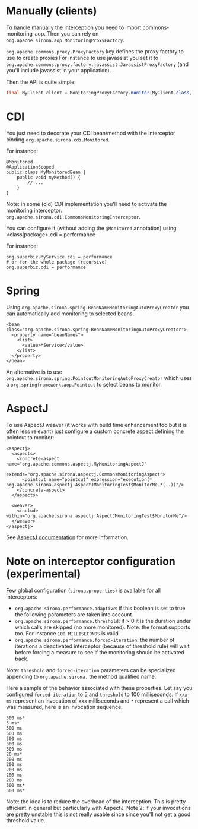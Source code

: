 <!---
Licensed to the Apache Software Foundation (ASF) under one
or more contributor license agreements.  See the NOTICE file
distributed with this work for additional information
regarding copyright ownership.  The ASF licenses this file
to you under the Apache License, Version 2.0 (the
"License"); you may not use this file except in compliance
with the License.  You may obtain a copy of the License at

  http://www.apache.org/licenses/LICENSE-2.0

Unless required by applicable law or agreed to in writing,
software distributed under the License is distributed on an
"AS IS" BASIS, WITHOUT WARRANTIES OR CONDITIONS OF ANY
KIND, either express or implied.  See the License for the
specific language governing permissions and limitations
under the License.
-->
# Manually (clients)

To handle manually the interception you need to import commons-monitoring-aop.
Then you can rely on `org.apache.sirona.aop.MonitoringProxyFactory`.

`org.apache.commons.proxy.ProxyFactory` key defines the proxy factory to use to create proxies For instance
to use javassist you set it to `org.apache.commons.proxy.factory.javassist.JavassistProxyFactory`
(and you'll include javassist in your application).

Then the API is quite simple:

```java
final MyClient client = MonitoringProxyFactory.monitor(MyClient.class, getMyClientInstance());
```

# CDI

You just need to decorate your CDI bean/method with the interceptor binding `org.apache.sirona.cdi.Monitored`.

For instance:


    @Monitored
    @ApplicationScoped
    public class MyMonitoredBean {
        public void myMethod() {
            // ...
        }
    }

Note: in some (old) CDI implementation you'll need to activate the monitoring interceptor: `org.apache.sirona.cdi.CommonsMonitoringInterceptor`.

You can configure it (without adding the `@Monitored` annotation) using <class|package>.cdi = performance

For instance:

```
org.superbiz.MyService.cdi = performance
# or for the whole package (recursive)
org.superbiz.cdi = performance
```

# Spring

Using `org.apache.sirona.spring.BeanNameMonitoringAutoProxyCreator` you can automatically
add monitoring to selected beans.

    <bean class="org.apache.sirona.spring.BeanNameMonitoringAutoProxyCreator">
      <property name="beanNames">
        <list>
          <value>*Service</value>
        </list>
      </property>
    </bean>

An alternative is to use `org.apache.sirona.spring.PointcutMonitoringAutoProxyCreator` which uses
a `org.springframework.aop.Pointcut` to select beans to monitor.

# AspectJ

To use AspectJ weaver (it works with build time enhancement too but it is often less relevant) just configure a custom
concrete aspect defining the pointcut to monitor:

    <aspectj>
      <aspects>
        <concrete-aspect name="org.apache.commons.aspectj.MyMonitoringAspectJ"
                         extends="org.apache.sirona.aspectj.CommonsMonitoringAspect">
          <pointcut name="pointcut" expression="execution(* org.apache.sirona.aspectj.AspectJMonitoringTest$MonitorMe.*(..))"/>
        </concrete-aspect>
      </aspects>

      <weaver>
        <include within="org.apache.sirona.aspectj.AspectJMonitoringTest$MonitorMe"/>
      </weaver>
    </aspectj>

See [AspectJ documentation](http://eclipse.org/aspectj/doc/next/progguide/language-joinPoints.html) for more information.

# Note on interceptor configuration (experimental)

Few global configuration (`sirona.properties`) is available for all interceptors:

* `org.apache.sirona.performance.adaptive`: if this boolean is set to true the following parameters are taken into account
* `org.apache.sirona.performance.threshold`: if > 0 it is the duration under which calls are skipped (no more monitored). Note: the format supports <duration> <TimeUnit name> too. For instance `100 MILLISECONDS` is valid.
* `org.apache.sirona.performance.forced-iteration`: the number of iterations a deactivated interceptor (because of threshold rule) will wait before forcing a measure to see if the monitoring should be activated back.

Note: `threshold` and `forced-iteration` parameters can be specialized appending to `org.apache.sirona.` the method qualified name.

Here a sample of the behavior associated with these properties. Let say you configured `forced-iteration` to 5 and
 `threshold` to 100 milliseconds. If `xxx ms` represent an invocation of xxx milliseconds and `*` represent a call
 which was measured, here is an invocation sequence:

 ```
 500 ms*
 5 ms*
 500 ms
 500 ms
 500 ms
 500 ms
 500 ms
 20 ms*
 200 ms
 200 ms
 200 ms
 200 ms
 200 ms
 500 ms*
 500 ms*
 ```

Note: the idea is to reduce the overhead of the interception. This is pretty efficient in general but particularly with AspectJ.
Note 2: if your invocations are pretty unstable this is not really usable since since you'll not get a good threshold value.
